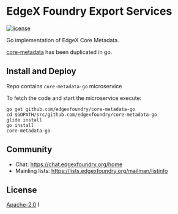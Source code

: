 # EdgeX Foundry Export Services
[![license](https://img.shields.io/badge/license-Apache%20v2.0-blue.svg)](LICENSE)

Go implementation of EdgeX Core Metadata.

[core-metadata](https://github.com/edgexfoundry/core-metadata) has been duplicated in go.


## Install and Deploy
Repo contains `core-metadata-go` microservice

To fetch the code and start the microservice execute:

```
go get github.com/edgexfoundry/core-metadata-go
cd $GOPATH/src/github.com/edgexfoundry/core-metadata-go
glide install
go install
core-metadata-go
```
## Community
- Chat: https://chat.edgexfoundry.org/home
- Mainling lists: https://lists.edgexfoundry.org/mailman/listinfo

## License
[Apache-2.0](LICENSE)
I
